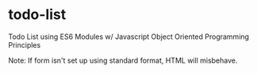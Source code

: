 # todo-list
Todo List using ES6 Modules w/ Javascript Object Oriented Programming Principles

Note: If form isn't set up using standard format, HTML will misbehave.